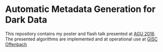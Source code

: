 # Automatic Metadata Generation for Dark Data
This repository contains my poster and flash talk presented at [AGU 2016](https://agu.confex.com/agu/fm16/meetingapp.cgi/Session/13590).
The presented algorithms are implemented and at operational use at [GISC Offenbach](https://gisc.dwd.de)

